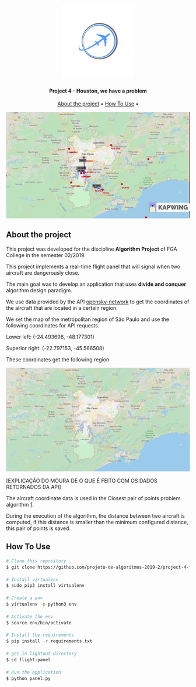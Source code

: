 <h1 align="center">
  <br>
    <a href="logo.png">
      <img src="logo.png" alt="Houston, we have a problem" width="200">
    </a>
  <br>
</h1>

<h4 align="center"> Project 4 - Houston, we have a problem </h4>

<p align="center">
  <a href="#about-the-project">About the project</a> •
  <a href="#how-to-use">How To Use</a> •
</p>

<p align="center">
  <img src="timelapse.gif">
</p>


## About the project

This project was developed for the discipline
**Algorithm Project** of FGA College in the semester 02/2019.

This project implements a real-time flight panel that will
signal when two aircraft are dangerously close.

The main goal was to develop an application that uses
**divide and conquer** algorithm design paradigm.

We use data provided by the API
[opensky-network](https://opensky-network.org)
to get the coordinates of the aircraft that are located in
a certain region.

We set the map of the metropolitan region of São Paulo and
use the following coordinates for API requests.

Lower left: (-24.493696, -48.177301)

Superior right: (-22.797153, -45.566508)

These coordinates get the following region

<p align="center">
  <img src="spmap.png">
</p>

[EXPLICAÇÃO DO MOURA DE O QUE É FEITO COM OS DADOS RETORNADOS DA API]

The aircraft coordinate data is used in the Closest pair of
points problem algorithm
[1](https://en.wikipedia.org/wiki/Closest_pair_of_points_problem).

During the execution of the algorithm, the distance between
two aircraft is computed, if this distance is smaller than
the minimum configured distance, this pair of points is saved.

## How To Use

  ```bash
  # Clone this repository
  $ git clone https://github.com/projeto-de-algoritmos-2019-2/project-4-flight-panel flight-panel

  # Install virtualenv
  $ sudo pip3 install virtualenv

  # Create a env
  $ virtualenv -p python3 env

  # Activate the env
  $ source env/bin/activate

  # Install the requirements
  $ pip install -r requirements.txt

  # get in lightout directory
  $ cd flight-panel

  # Run the application
  $ python panel.py
  ```